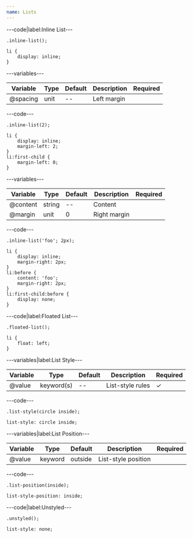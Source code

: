 ```yaml
---
name: Lists
---
```


---code|label:Inline List---

```less
.inline-list();
```

```less
li {
	display: inline;
}
```

---variables---

| Variable | Type | Default | Description | Required |
| -- | -- | -- | -- | -- |
| @spacing | unit | -- | Left margin ||

---code---

```less
.inline-list(2);
```

```less
li {
	display: inline;
	margin-left: 2;
}
li:first-child {
	margin-left: 0;
}
```

---variables---

| Variable | Type | Default | Description | Required |
| -- | -- | -- | -- | -- |
| @content | string | -- | Content ||
| @margin | unit | 0 | Right margin ||

---code---

```less
.inline-list('foo'; 2px);
```

```less
li {
	display: inline;
	margin-right: 2px;
}
li:before {
	content: 'foo';
	margin-right: 2px;
}
li:first-child:before {
	display: none;
}
```

---code|label:Floated List---

```less
.floated-list();
```

```less
li {
	float: left;
}
```

---variables|label:List Style---

| Variable | Type | Default | Description | Required |
| -- | -- | -- | -- | -- |
| @value | keyword(s) | -- | List-style rules | ✓ |

---code---

```less
.list-style(circle inside);
```

```less
list-style: circle inside;
```

---variables|label:List Position---

| Variable | Type | Default | Description | Required |
| -- | -- | -- | -- | -- |
| @value | keyword | outside | List-style position ||

---code---

```less
.list-position(inside);
```

```less
list-style-position: inside;
```

---code|label:Unstyled---

```less
.unstyled();
```

```less
list-style: none;
```